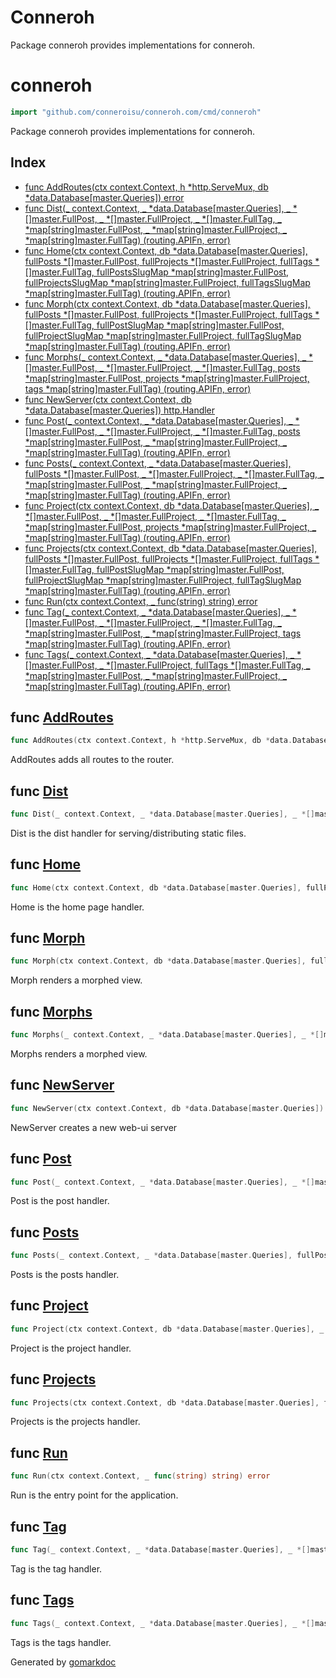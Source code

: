 # Conneroh

Package conneroh provides implementations for conneroh.

<!-- gomarkdoc:embed:start -->

<!-- Code generated by gomarkdoc. DO NOT EDIT -->

# conneroh

```go
import "github.com/conneroisu/conneroh.com/cmd/conneroh"
```

Package conneroh provides implementations for conneroh.

## Index

- [func AddRoutes\(ctx context.Context, h \*http.ServeMux, db \*data.Database\[master.Queries\]\) error](<#AddRoutes>)
- [func Dist\(\_ context.Context, \_ \*data.Database\[master.Queries\], \_ \*\[\]master.FullPost, \_ \*\[\]master.FullProject, \_ \*\[\]master.FullTag, \_ \*map\[string\]master.FullPost, \_ \*map\[string\]master.FullProject, \_ \*map\[string\]master.FullTag\) \(routing.APIFn, error\)](<#Dist>)
- [func Home\(ctx context.Context, db \*data.Database\[master.Queries\], fullPosts \*\[\]master.FullPost, fullProjects \*\[\]master.FullProject, fullTags \*\[\]master.FullTag, fullPostsSlugMap \*map\[string\]master.FullPost, fullProjectsSlugMap \*map\[string\]master.FullProject, fullTagsSlugMap \*map\[string\]master.FullTag\) \(routing.APIFn, error\)](<#Home>)
- [func Morph\(ctx context.Context, db \*data.Database\[master.Queries\], fullPosts \*\[\]master.FullPost, fullProjects \*\[\]master.FullProject, fullTags \*\[\]master.FullTag, fullPostSlugMap \*map\[string\]master.FullPost, fullProjectSlugMap \*map\[string\]master.FullProject, fullTagSlugMap \*map\[string\]master.FullTag\) \(routing.APIFn, error\)](<#Morph>)
- [func Morphs\(\_ context.Context, \_ \*data.Database\[master.Queries\], \_ \*\[\]master.FullPost, \_ \*\[\]master.FullProject, \_ \*\[\]master.FullTag, posts \*map\[string\]master.FullPost, projects \*map\[string\]master.FullProject, tags \*map\[string\]master.FullTag\) \(routing.APIFn, error\)](<#Morphs>)
- [func NewServer\(ctx context.Context, db \*data.Database\[master.Queries\]\) http.Handler](<#NewServer>)
- [func Post\(\_ context.Context, \_ \*data.Database\[master.Queries\], \_ \*\[\]master.FullPost, \_ \*\[\]master.FullProject, \_ \*\[\]master.FullTag, posts \*map\[string\]master.FullPost, \_ \*map\[string\]master.FullProject, \_ \*map\[string\]master.FullTag\) \(routing.APIFn, error\)](<#Post>)
- [func Posts\(\_ context.Context, \_ \*data.Database\[master.Queries\], fullPosts \*\[\]master.FullPost, \_ \*\[\]master.FullProject, \_ \*\[\]master.FullTag, \_ \*map\[string\]master.FullPost, \_ \*map\[string\]master.FullProject, \_ \*map\[string\]master.FullTag\) \(routing.APIFn, error\)](<#Posts>)
- [func Project\(ctx context.Context, db \*data.Database\[master.Queries\], \_ \*\[\]master.FullPost, \_ \*\[\]master.FullProject, \_ \*\[\]master.FullTag, \_ \*map\[string\]master.FullPost, projects \*map\[string\]master.FullProject, \_ \*map\[string\]master.FullTag\) \(routing.APIFn, error\)](<#Project>)
- [func Projects\(ctx context.Context, db \*data.Database\[master.Queries\], fullPosts \*\[\]master.FullPost, fullProjects \*\[\]master.FullProject, fullTags \*\[\]master.FullTag, fullPostSlugMap \*map\[string\]master.FullPost, fullProjectSlugMap \*map\[string\]master.FullProject, fullTagSlugMap \*map\[string\]master.FullTag\) \(routing.APIFn, error\)](<#Projects>)
- [func Run\(ctx context.Context, \_ func\(string\) string\) error](<#Run>)
- [func Tag\(\_ context.Context, \_ \*data.Database\[master.Queries\], \_ \*\[\]master.FullPost, \_ \*\[\]master.FullProject, \_ \*\[\]master.FullTag, \_ \*map\[string\]master.FullPost, \_ \*map\[string\]master.FullProject, tags \*map\[string\]master.FullTag\) \(routing.APIFn, error\)](<#Tag>)
- [func Tags\(\_ context.Context, \_ \*data.Database\[master.Queries\], \_ \*\[\]master.FullPost, \_ \*\[\]master.FullProject, fullTags \*\[\]master.FullTag, \_ \*map\[string\]master.FullPost, \_ \*map\[string\]master.FullProject, \_ \*map\[string\]master.FullTag\) \(routing.APIFn, error\)](<#Tags>)


<a name="AddRoutes"></a>
## func [AddRoutes](<https://github.com/conneroisu/conneroh/blob/main/cmd/conneroh/routes.go#L26-L30>)

```go
func AddRoutes(ctx context.Context, h *http.ServeMux, db *data.Database[master.Queries]) error
```

AddRoutes adds all routes to the router.

<a name="Dist"></a>
## func [Dist](<https://github.com/conneroisu/conneroh/blob/main/cmd/conneroh/handlers.go#L18-L27>)

```go
func Dist(_ context.Context, _ *data.Database[master.Queries], _ *[]master.FullPost, _ *[]master.FullProject, _ *[]master.FullTag, _ *map[string]master.FullPost, _ *map[string]master.FullProject, _ *map[string]master.FullTag) (routing.APIFn, error)
```

Dist is the dist handler for serving/distributing static files.

<a name="Home"></a>
## func [Home](<https://github.com/conneroisu/conneroh/blob/main/cmd/conneroh/handlers.go#L35-L44>)

```go
func Home(ctx context.Context, db *data.Database[master.Queries], fullPosts *[]master.FullPost, fullProjects *[]master.FullProject, fullTags *[]master.FullTag, fullPostsSlugMap *map[string]master.FullPost, fullProjectsSlugMap *map[string]master.FullProject, fullTagsSlugMap *map[string]master.FullTag) (routing.APIFn, error)
```

Home is the home page handler.

<a name="Morph"></a>
## func [Morph](<https://github.com/conneroisu/conneroh/blob/main/cmd/conneroh/handlers.go#L306-L315>)

```go
func Morph(ctx context.Context, db *data.Database[master.Queries], fullPosts *[]master.FullPost, fullProjects *[]master.FullProject, fullTags *[]master.FullTag, fullPostSlugMap *map[string]master.FullPost, fullProjectSlugMap *map[string]master.FullProject, fullTagSlugMap *map[string]master.FullTag) (routing.APIFn, error)
```

Morph renders a morphed view.

<a name="Morphs"></a>
## func [Morphs](<https://github.com/conneroisu/conneroh/blob/main/cmd/conneroh/handlers.go#L345-L354>)

```go
func Morphs(_ context.Context, _ *data.Database[master.Queries], _ *[]master.FullPost, _ *[]master.FullProject, _ *[]master.FullTag, posts *map[string]master.FullPost, projects *map[string]master.FullProject, tags *map[string]master.FullTag) (routing.APIFn, error)
```

Morphs renders a morphed view.

<a name="NewServer"></a>
## func [NewServer](<https://github.com/conneroisu/conneroh/blob/main/cmd/conneroh/root.go#L31-L34>)

```go
func NewServer(ctx context.Context, db *data.Database[master.Queries]) http.Handler
```

NewServer creates a new web\-ui server

<a name="Post"></a>
## func [Post](<https://github.com/conneroisu/conneroh/blob/main/cmd/conneroh/handlers.go#L233-L242>)

```go
func Post(_ context.Context, _ *data.Database[master.Queries], _ *[]master.FullPost, _ *[]master.FullProject, _ *[]master.FullTag, posts *map[string]master.FullPost, _ *map[string]master.FullProject, _ *map[string]master.FullTag) (routing.APIFn, error)
```

Post is the post handler.

<a name="Posts"></a>
## func [Posts](<https://github.com/conneroisu/conneroh/blob/main/cmd/conneroh/handlers.go#L108-L117>)

```go
func Posts(_ context.Context, _ *data.Database[master.Queries], fullPosts *[]master.FullPost, _ *[]master.FullProject, _ *[]master.FullTag, _ *map[string]master.FullPost, _ *map[string]master.FullProject, _ *map[string]master.FullTag) (routing.APIFn, error)
```

Posts is the posts handler.

<a name="Project"></a>
## func [Project](<https://github.com/conneroisu/conneroh/blob/main/cmd/conneroh/handlers.go#L81-L90>)

```go
func Project(ctx context.Context, db *data.Database[master.Queries], _ *[]master.FullPost, _ *[]master.FullProject, _ *[]master.FullTag, _ *map[string]master.FullPost, projects *map[string]master.FullProject, _ *map[string]master.FullTag) (routing.APIFn, error)
```

Project is the project handler.

<a name="Projects"></a>
## func [Projects](<https://github.com/conneroisu/conneroh/blob/main/cmd/conneroh/handlers.go#L60-L69>)

```go
func Projects(ctx context.Context, db *data.Database[master.Queries], fullPosts *[]master.FullPost, fullProjects *[]master.FullProject, fullTags *[]master.FullTag, fullPostSlugMap *map[string]master.FullPost, fullProjectSlugMap *map[string]master.FullProject, fullTagSlugMap *map[string]master.FullTag) (routing.APIFn, error)
```

Projects is the projects handler.

<a name="Run"></a>
## func [Run](<https://github.com/conneroisu/conneroh/blob/main/cmd/conneroh/root.go#L54-L57>)

```go
func Run(ctx context.Context, _ func(string) string) error
```

Run is the entry point for the application.

<a name="Tag"></a>
## func [Tag](<https://github.com/conneroisu/conneroh/blob/main/cmd/conneroh/handlers.go#L279-L288>)

```go
func Tag(_ context.Context, _ *data.Database[master.Queries], _ *[]master.FullPost, _ *[]master.FullProject, _ *[]master.FullTag, _ *map[string]master.FullPost, _ *map[string]master.FullProject, tags *map[string]master.FullTag) (routing.APIFn, error)
```

Tag is the tag handler.

<a name="Tags"></a>
## func [Tags](<https://github.com/conneroisu/conneroh/blob/main/cmd/conneroh/handlers.go#L260-L269>)

```go
func Tags(_ context.Context, _ *data.Database[master.Queries], _ *[]master.FullPost, _ *[]master.FullProject, fullTags *[]master.FullTag, _ *map[string]master.FullPost, _ *map[string]master.FullProject, _ *map[string]master.FullTag) (routing.APIFn, error)
```

Tags is the tags handler.

Generated by [gomarkdoc](<https://github.com/princjef/gomarkdoc>)


<!-- gomarkdoc:embed:end -->
